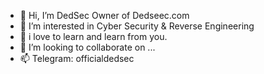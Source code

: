 - 👋 Hi, I’m DedSec Owner of Dedseec.com
- 👀 I’m interested in Cyber Security & Reverse Engineering
- 🌱 i love to learn and learn from you.
- 💞️ I’m looking to collaborate on ...
- 📫 Telegram: officialdedsec

<!---
officialdedsec/officialdedsec is a ✨ special ✨ repository because its `README.md` (this file) appears on your GitHub profile.
You can click the Preview link to take a look at your changes.
--->
